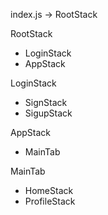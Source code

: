 index.js -> RootStack

RootStack
* LoginStack
* AppStack

LoginStack
* SignStack
* SigupStack

AppStack
* MainTab

MainTab
* HomeStack
* ProfileStack
